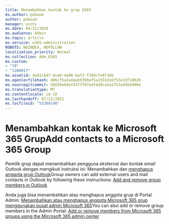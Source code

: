 ```yaml
---
title: Menambahkan kontak ke grup O365
ms.author: pebaum
author: pebaum
manager: scotv
ms.date: 04/21/2020
ms.audience: Admin
ms.topic: article
ms.service: o365-administration
ROBOTS: NOINDEX, NOFOLLOW
localization_priority: Normal
ms.collection: Adm_O365
ms.custom:
- "78"
- "1200017"
ms.assetid: da91c64f-dce0-4a06-baf2-f19dcfe8716b
ms.openlocfilehash: d86cf5a2a4aa59399af5a1555d16f53e1df18028
ms.sourcegitcommit: 56650eb9af437ff97e4f4d9ca5a2f53ad5bb990e
ms.translationtype: MT
ms.contentlocale: id-ID
ms.lasthandoff: 07/12/2021
ms.locfileid: "53389148"
---
```

# <a name="add-contacts-to-a-microsoft-365-group"></a><span data-ttu-id="281ca-102">Menambahkan kontak ke Microsoft 365 Grup</span><span class="sxs-lookup"><span data-stu-id="281ca-102">Add contacts to a Microsoft 365 Group</span></span>

<span data-ttu-id="281ca-103">Pemilik grup dapat menambahkan pengguna eksternal dan kontak email Outlook dengan mengikuti instruksi ini: Menambahkan dan [menghapus anggota grup Outlook](https://support.office.com/article/3b650f4a-5c9b-4f94-a1bb-0cca4b1091de?wt.mc_id=add_contacts_group.aspx)</span><span class="sxs-lookup"><span data-stu-id="281ca-103">Group owners can add external users and mail contacts in Outlook by following these instructions: [Add and remove group members in Outlook](https://support.office.com/article/3b650f4a-5c9b-4f94-a1bb-0cca4b1091de?wt.mc_id=add_contacts_group.aspx)</span></span>
  
<span data-ttu-id="281ca-104">Anda juga bisa menambahkan atau menghapus anggota grup di Portal Admin: [Menambahkan atau menghapus anggota Microsoft 365 grup menggunakan pusat admin Microsoft 365](/microsoft-365/admin/create-groups/add-or-remove-members-from-groups)</span><span class="sxs-lookup"><span data-stu-id="281ca-104">You can also add or remove group members in the Admin Portal: [Add or remove members from Microsoft 365 groups using the Microsoft 365 admin center](/microsoft-365/admin/create-groups/add-or-remove-members-from-groups)</span></span>